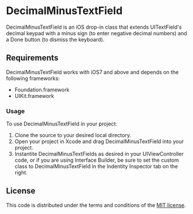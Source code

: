 # DecimalMinusTextField
DecimalMinusTextField is an iOS drop-in class that extends UITextField's decimal keypad with a minus sign (to enter negative decimal numbers) and a Done button (to dismiss the keyboard). 

## Requirements
DecimalMinusTextField works with iOS7 and above and depends on the following frameworks:

 * Foundation.framework
 * UIKit.framework
 
### Usage
To use DecimalMinusTextField in your project:

1. Clone the source to your desired local directory.
2. Open your project in Xcode and drag DecimalMinusTextField into your project.
3. Instantite DecimalMinusTextFields as desired in your UIViewController code, or if you are using Interface Builder, be sure to set the custom class to DecimalMinusTextField in the Indentity Inspector tab on the right. 

## License

This code is distributed under the terms and conditions of the [MIT license](LICENSE). 
 


 
  
